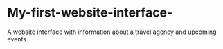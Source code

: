 # My-first-website-interface-
A website interface with information about a travel agency and upcoming events 
